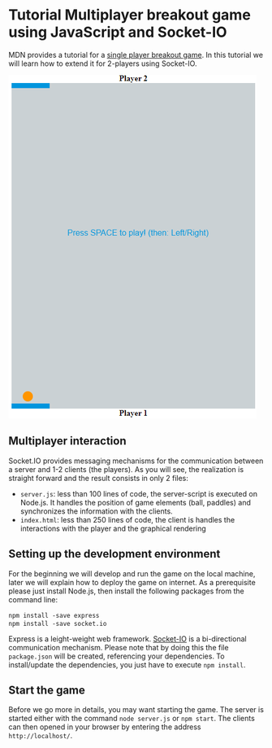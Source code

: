 # Tutorial Multiplayer breakout game using JavaScript and Socket-IO

MDN provides a tutorial for a [single player breakout game](https://developer.mozilla.org/en-US/docs/Games/Tutorials/2D_Breakout_game_pure_JavaScript). 
In this tutorial we will learn how to extend it for 2-players using Socket-IO.

![The game will look like this after the first tutorial](/img/breakout-screenshot.png)

## Multiplayer interaction

Socket.IO provides messaging mechanisms for the communication between a server and 1-2 clients (the players).
As you will see, the realization is straight forward and the result consists in only 2 files:
- `server.js`: less than 100 lines of code, the server-script is executed on Node.js. It handles the position of game elements (ball, paddles) and synchronizes the information
  with the clients.
- `index.html`: less than 250 lines of code, the client is handles the interactions with the player and the graphical rendering

## Setting up the development environment

For the beginning we will develop and run the game on the local machine, later we will explain how to deploy the game on internet.
As a prerequisite please just install Node.js, then install the following packages from the command line:

    npm install -save express
    npm install -save socket.io

Express is a leight-weight web framework. [Socket-IO](https://socket.io/) is a bi-directional communication mechanism.
Please note that by doing this the file `package.json` will be created, referencing your dependencies. To install/update the dependencies, you just have to
execute `npm install`.

## Start the game

Before we go more in details, you may want starting the game. 
The server is started either with the command `node server.js` or `npm start`. The clients can then opened in your browser by entering the address `http://localhost/`.